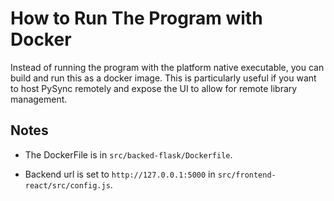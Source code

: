 # How to Run The Program with Docker

Instead of running the program with the platform native executable, you can build and run this as a docker image. This is particularly useful if you want to host PySync remotely and expose the UI to allow for remote library management.

## Notes

- The DockerFile is in `src/backed-flask/Dockerfile`.

- Backend url is set to `http://127.0.0.1:5000` in `src/frontend-react/src/config.js`.
